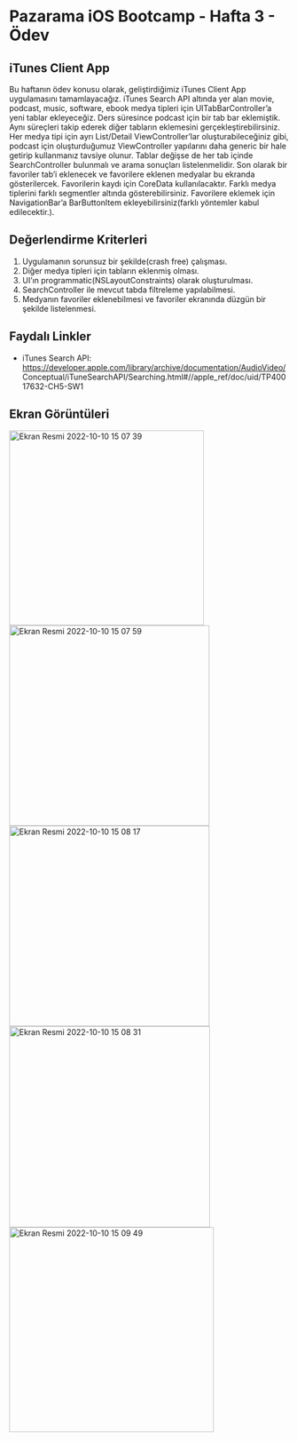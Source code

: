 # Pazarama iOS Bootcamp - Hafta 3 - Ödev


## iTunes Client App

Bu haftanın ödev konusu olarak, geliştirdiğimiz iTunes Client App uygulamasını tamamlayacağız. iTunes Search API altında yer alan movie, podcast, music, software, ebook medya tipleri için UITabBarController’a yeni tablar ekleyeceğiz. Ders süresince podcast için bir tab bar eklemiştik. Aynı süreçleri takip ederek diğer tabların eklemesini gerçekleştirebilirsiniz. Her medya tipi için ayrı List/Detail ViewController’lar oluşturabileceğiniz gibi, podcast için oluşturduğumuz ViewController yapılarını daha generic bir hale getirip kullanmanız tavsiye olunur. Tablar değişse de her tab içinde SearchController bulunmalı ve arama sonuçları listelenmelidir. Son olarak bir favoriler tab’i eklenecek ve favorilere eklenen medyalar bu ekranda gösterilercek. Favorilerin kaydı için CoreData kullanılacaktır. Farklı medya tiplerini farklı segmentler altında gösterebilirsiniz. Favorilere eklemek için NavigationBar’a BarButtonItem ekleyebilirsiniz(farklı yöntemler kabul edilecektir.).


## Değerlendirme Kriterleri

1. Uygulamanın sorunsuz bir şekilde(crash free) çalışması.
2. Diğer medya tipleri için tabların eklenmiş olması.
3. UI’ın programmatic(NSLayoutConstraints) olarak oluşturulması.
4. SearchController ile mevcut tabda filtreleme yapılabilmesi.
5. Medyanın favoriler eklenebilmesi ve favoriler ekranında düzgün bir şekilde listelenmesi.


## Faydalı Linkler

- iTunes Search API: https://developer.apple.com/library/archive/documentation/AudioVideo/ Conceptual/iTuneSearchAPI/Searching.html#//apple_ref/doc/uid/TP40017632-CH5-SW1


## Ekran Görüntüleri

<img width="351" alt="Ekran Resmi 2022-10-10 15 07 39" src="https://user-images.githubusercontent.com/58611650/194865189-3fa6cca3-985e-4b21-8b19-81f19badda2a.png">
<img width="361" alt="Ekran Resmi 2022-10-10 15 07 59" src="https://user-images.githubusercontent.com/58611650/194865263-2705a7e5-c047-4e79-8073-96e1c04e40b3.png">
<img width="361" alt="Ekran Resmi 2022-10-10 15 08 17" src="https://user-images.githubusercontent.com/58611650/194865356-2f5c0650-2b3b-43f0-99c5-74be8338de79.png">
<img width="362" alt="Ekran Resmi 2022-10-10 15 08 31" src="https://user-images.githubusercontent.com/58611650/194865374-80bb0bc3-c959-45f1-9000-69b195b15f03.png">
<img width="369" alt="Ekran Resmi 2022-10-10 15 09 49" src="https://user-images.githubusercontent.com/58611650/194866169-ee32a7e9-70c3-4125-a01c-83d4928929d4.png">


